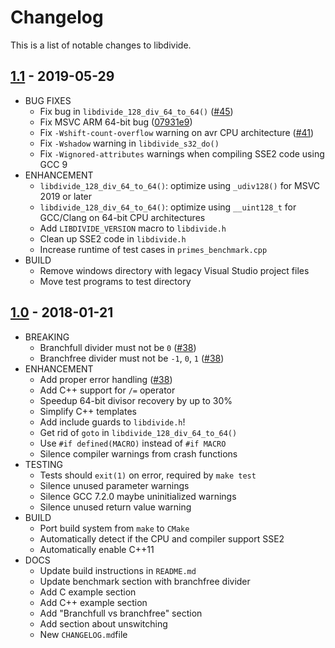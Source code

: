 # Changelog

This is a list of notable changes to libdivide.

## [1.1](https://github.com/ridiculousfish/libdivide/releases/tag/v1.1) - 2019-05-29
* BUG FIXES
  * Fix bug in ```libdivide_128_div_64_to_64()``` ([#45](https://github.com/ridiculousfish/libdivide/issues/45))
  * Fix MSVC ARM 64-bit bug ([07931e9](https://github.com/ridiculousfish/libdivide/commit/07931e9cb670311ba67cd6a16fdbcb67bb97a592))
  * Fix ```-Wshift-count-overflow``` warning on avr CPU architecture ([#41](https://github.com/ridiculousfish/libdivide/pull/41))
  * Fix ```-Wshadow``` warning in ```libdivide_s32_do()```
  * Fix ```-Wignored-attributes``` warnings when compiling SSE2 code using GCC 9
* ENHANCEMENT
  * ```libdivide_128_div_64_to_64()```: optimize using ```_udiv128()``` for MSVC 2019 or later
  * ```libdivide_128_div_64_to_64()```: optimize using ```__uint128_t``` for GCC/Clang on 64-bit CPU architectures
  * Add ```LIBDIVIDE_VERSION``` macro to ```libdivide.h```
  * Clean up SSE2 code in ```libdivide.h```
  * Increase runtime of test cases in ```primes_benchmark.cpp```
* BUILD
  * Remove windows directory with legacy Visual Studio project files
  * Move test programs to test directory

## [1.0](https://github.com/ridiculousfish/libdivide/releases/tag/v1.0) - 2018-01-21
* BREAKING
  * Branchfull divider must not be ```0``` ([#38](https://github.com/ridiculousfish/libdivide/pull/38))
  * Branchfree divider must not be ```-1```, ```0```, ```1``` ([#38](https://github.com/ridiculousfish/libdivide/pull/38))
* ENHANCEMENT
  * Add proper error handling ([#38](https://github.com/ridiculousfish/libdivide/pull/38))
  * Add C++ support for ```/=``` operator
  * Speedup 64-bit divisor recovery by up to 30%
  * Simplify C++ templates
  * Add include guards to ```libdivide.h```!
  * Get rid of ```goto``` in ```libdivide_128_div_64_to_64()```
  * Use ```#if defined(MACRO)``` instead of ```#if MACRO```
  * Silence compiler warnings from crash functions
* TESTING
  * Tests should ```exit(1)``` on error, required by ```make test```
  * Silence unused parameter warnings
  * Silence GCC 7.2.0 maybe uninitialized warnings
  * Silence unused return value warning
* BUILD
  * Port build system from ```make``` to ```CMake```
  * Automatically detect if the CPU and compiler support SSE2
  * Automatically enable C++11
* DOCS
  * Update build instructions in ```README.md```
  * Update benchmark section with branchfree divider
  * Add C example section
  * Add C++ example section
  * Add "Branchfull vs branchfree" section
  * Add section about unswitching
  * New ```CHANGELOG.md```file
